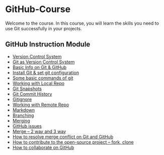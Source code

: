 # GitHub-Course

Welcome to the course.  In this course, you will learn the skills you need to use Git successfully in your projects.

## GitHub Instruction Module

- [Version Control System](https://github.com/sumayaakter320/GitHub-Course/blob/main/Version%20Control%20System/vcs.md)
- [Git as Version Control System](https://github.com/sumayaakter320/GitHub-Course/blob/main/Version%20Control%20System/git_vcs.md)
- [Basic Info on Git & GitHub](https://github.com/sumayaakter320/GitHub-Course/blob/main/Basic%20Info%20on%20Git%20%26%20GitHub/github_basics.md)
- [Install Git & set git configuration](https://github.com/sumayaakter320/GitHub-Course/blob/main/Install%20%26%20set%20git%20configuration%20%E2%80%8B/git_config.md)
- [Some basic commands of git](https://github.com/sumayaakter320/GitHub-Course/blob/main/Some%20basic%20commands%20of%20git/basic_commands.md)
- [Working with Local Repo](https://github.com/sumayaakter320/GitHub-Course/blob/main/Working%20with%20Local%20Repo/local_repo.md)
- [Git Snapshots](https://github.com/sumayaakter320/GitHub-Course/blob/main/Git%20Snapshots/snapshots.md)
- [Git Commit History](https://github.com/sumayaakter320/GitHub-Course/blob/main/History%20of%20commits/commit_history.md) ​
- [Gitignore](https://github.com/sumayaakter320/GitHub-Course/blob/main/Git%20ignore/git_ignore.md)
- [Working with Remote Repo](https://github.com/sumayaakter320/GitHub-Course/blob/main/Working%20with%20Remote%20Repo/remote_repo.md) ​
- [Markdown]()
- [Branching]()
- [Merging]()​
- [GitHub issues]()
- [Merge – 2 way and 3 way]()
- [How to resolve merge conflict on Git and GitHub]()
- [How to contribute to the open-source project – fork, clone]()​
- [How to collaborate on GitHub​]()
